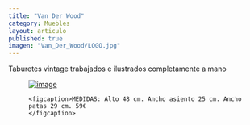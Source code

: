 ```yaml
---
title: "Van Der Wood"
category: Muebles
layout: articulo
published: true
imagen: "Van_Der_Wood/LOGO.jpg"
---
```


Taburetes vintage trabajados e ilustrados completamente a mano
<figure>
	<a href="/images/Van_Der_Wood/Pinterest.jpg"><img src="/images/Van_Der_Wood/Pinterest.jpg" alt="image"></a>

	<figcaption>MEDIDAS: Alto 48 cm. Ancho asiento 25 cm. Ancho patas 29 cm. 59€	
    </figcaption>
</figure>
